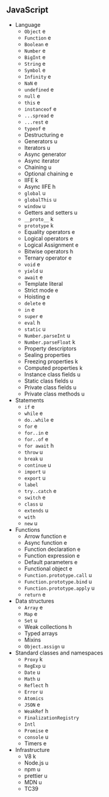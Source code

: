 ## JavaScript

- Language
  - `Object` e
  - `Function` e
  - `Boolean` e
  - `Number` e
  - `BigInt` e
  - `String` e
  - `Symbol` e
  - `Infinity` e
  - `NaN` e
  - `undefined` e
  - `null` e
  - `this` e
  - `instanceof` e
  - `...spread` e
  - `...rest` e
  - `typeof` e
  - Destructuring e
  - Generators u
  - Iterators u
  - Async generator
  - Async iterator
  - Chaining u
  - Optional chaining e
  - IIFE k
  - Async IIFE h
  - `global` u
  - `globalThis` u
  - `window` u
  - Getters and setters u
  - `__proto__` k
  - `prototype` k
  - Equality operators e
  - Logical operators e
  - Logical Assignment e
  - Bitwise operators h
  - Ternary operator e
  - `void` e
  - `yield` u
  - `await` e
  - Template literal
  - Strict mode e
  - Hoisting e
  - `delete` e
  - `in` e
  - `super` e
  - `eval` h
  - `static` u
  - `Number.parseInt` u
  - `Number.parseFloat` k
  - Property descriptors
  - Sealing properties
  - Freezing properties k
  - Computed properties k
  - Instance class fields u
  - Static class fields u
  - Private class fields u
  - Private class methods u
- Statements
  - `if` e
  - `while` e
  - `do..while` e
  - `for` e
  - `for..in` e
  - `for..of` e
  - `for await` h
  - `throw` u
  - `break` u
  - `continue` u
  - `import` u
  - `export` u
  - `label`
  - `try..catch` e
  - `switch` e
  - `class` u
  - `extends` u
  - `with`
  - `new` u
- Functions
  - Arrow function e
  - Async function e
  - Function declaration e
  - Function expression e
  - Default parameters e
  - Functional object e
  - `Function.prototype.call` u
  - `Function.prototype.bind` u
  - `Function.prototype.apply` u
  - `return` e
- Data structures
  - `Array` e
  - `Map` e
  - `Set` u
  - Weak collections h
  - Typed arrays
  - Mixins
  - `Object.assign` u
- Standard classes and namespaces
  - `Proxy` k
  - `RegExp` u
  - `Date` u
  - `Math` u
  - `Reflect` h
  - `Error` u
  - `Atomics`
  - `JSON` e
  - `WeakRef` h
  - `FinalizationRegistry`
  - `Intl`
  - `Promise` e
  - `console` u
  - Timers e
- Infrastructure
  - V8 k
  - Node.js u
  - npm u
  - prettier u
  - MDN u
  - TC39
